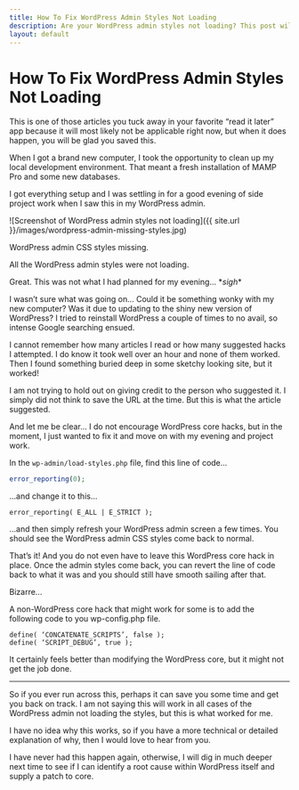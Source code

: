 ```yaml
---
title: How To Fix WordPress Admin Styles Not Loading
description: Are your WordPress admin styles not loading? This post will guide you through a fix so they start loading again.
layout: default
---
```


# How To Fix WordPress Admin Styles Not Loading

This is one of those articles you tuck away in your favorite “read it later” app because it will most likely not be applicable right now, but when it does happen, you will be glad you saved this.

When I got a brand new computer, I took the opportunity to clean up my local development environment. That meant a fresh installation of MAMP Pro and some new databases.

I got everything setup and I was settling in for a good evening of side project work when I saw this in my WordPress admin.

![Screenshot of WordPress admin styles not loading]({{ site.url }}/images/wordpress-admin-missing-styles.jpg)

WordPress admin CSS styles missing.

All the WordPress admin styles were not loading.

Great. This was not what I had planned for my evening...  \**sigh*\*

I wasn’t sure what was going on... Could it be something wonky with my new computer? Was it due to updating to the shiny new version of WordPress? I tried to reinstall WordPress a couple of times to no avail, so intense Google searching ensued.

I cannot remember how many articles I read or how many suggested hacks I attempted. I do know it took well over an hour and none of them worked. Then I found something buried deep in some sketchy looking site, but it worked!

I am not trying to hold out on giving credit to the person who suggested it. I simply did not think to save the URL at the time. But this is what the article suggested.

And let me be clear... I do not encourage WordPress core hacks, but in the moment, I just wanted to fix it and move on with my evening and project work.

In the `wp-admin/load-styles.php` file, find this line of code...

```php
error_reporting(0);
```

...and change it to this...

```
error_reporting( E_ALL | E_STRICT );
```

...and then simply refresh your WordPress admin screen a few times. You should see the WordPress admin CSS styles come back to normal.

That’s it! And you do not even have to leave this WordPress core hack in place. Once the admin styles come back, you can revert the line of code back to what it was and you should still have smooth sailing after that.

Bizarre...

A non-WordPress core hack that might work for some is to add the following code to you wp-config.php file.

```
define( ‘CONCATENATE_SCRIPTS’, false );
define( ‘SCRIPT_DEBUG’, true );
```

It certainly feels better than modifying the WordPress core, but it might not get the job done.

---

So if you ever run across this, perhaps it can save you some time and get you back on track. I am not saying this will work in all cases of the WordPress admin not loading the styles, but this is what worked for me.

I have no idea why this works, so if you have a more technical or detailed explanation of why, then I would love to hear from you.

I have never had this happen again, otherwise, I will dig in much deeper next time to see if I can identify a root cause within WordPress itself and supply a patch to core.
